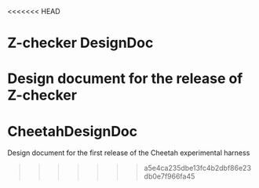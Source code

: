 <<<<<<< HEAD
# Z-checker DesignDoc
Design document for the release of Z-checker
=======
# CheetahDesignDoc
Design document for the first release of the Cheetah experimental harness
>>>>>>> a5e4ca235dbe13fc4b2dbf86e23db0e7f966fa45
